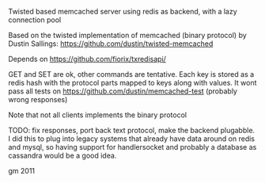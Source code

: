 Twisted based memcached server using redis as backend, with a lazy connection pool

Based on the twisted implementation of memcached (binary protocol) by Dustin Sallings: https://github.com/dustin/twisted-memcached

Depends on https://github.com/fiorix/txredisapi/

GET and SET are ok, other commands are tentative. Each key is stored as a redis hash with the protocol parts mapped to keys along with values. It wont pass all tests on https://github.com/dustin/memcached-test (probably wrong responses)

Note that not all clients implements the binary protocol

TODO: fix responses, port back text protocol, make the backend plugabble. I did this to plug into legacy systems that already have data around on redis and mysql, so having support for handlersocket  and probably a database as cassandra would be a good idea.

gm 2011

